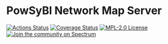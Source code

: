 # PowSyBl Network Map Server

[![Actions Status](https://github.com/powsybl/powsybl-network-map-server/workflows/CI/badge.svg)](https://github.com/powsybl/powsybl-network-map-server/actions)
[![Coverage Status](https://sonarcloud.io/api/project_badges/measure?project=com.powsybl%3Apowsybl-network-map-server&metric=coverage)](https://sonarcloud.io/component_measures?id=com.powsybl%3Apowsybl-network-map-server&metric=coverage)
[![MPL-2.0 License](https://img.shields.io/badge/license-MPL_2.0-blue.svg)](https://www.mozilla.org/en-US/MPL/2.0/)
[![Join the community on Spectrum](https://withspectrum.github.io/badge/badge.svg)](https://spectrum.chat/powsybl)
